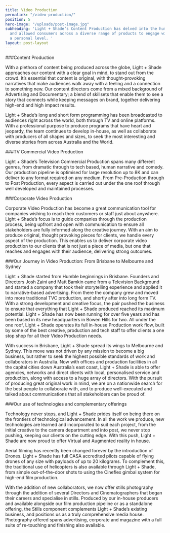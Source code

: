 ```yaml
---
title: Video Production
permalink: "/video-production/"
position: 5
hero-image: "/uploads/post-image.jpg"
subheading: 'Light + Shade’s Content Production has delved into the human experience
  and allowed consumers across a diverse range of products to engage with brands on
  a personal level. '
layout: post-layout
---
```


###Content Production

With a plethora of content being produced across the globe, Light + Shade approaches our content with a clear goal in mind, to stand out from the crowd. It’s essential that content is original, with thought-provoking narratives that make audiences walk away with a feeling and a connection to something new. Our content directors come from a mixed background of Advertising and Documentary; a blend of skillsets that enable them to see a story that connects while keeping messages on brand, together delivering high-end and high impact results.

Light + Shade’s long and short form programming has been broadcasted to audiences right across the world, both through TV and online platforms. With a professional purpose to produce programs that have heart and jeopardy, the team continues to develop in-house, as well as collaborate with producers of all shapes and sizes, to seek the most interesting and diverse stories from across Australia and the World. 

###TV Commercial Video Production

Light + Shade’s Television Commercial Production spans many different genres, from dramatic through to tech based, human narrative and comedy. Our production pipeline is optimised for large resolution up to 8K and can deliver to any format required on any medium. From Pre-Production through to Post Production, every aspect is carried out under the one roof through well developed and maintained processes. 

###Corporate Video Production

Corporate Video Production has become a great communication tool for companies wishing to reach their customers or staff just about anywhere. Light + Shade’s focus is to guide companies through the production process, being upfront and open with communication to ensure all stakeholders are fully informed along the creative journey. With an aim to produce original, thought provoking pieces for clients, we handle every aspect of the production. This enables us to deliver corporate video production to our clients that is not just a piece of media, but one that reaches and engages with their audience, delivering strong outcomes.

###Our Journey in Video Production: From Brisbane to Melbourne and Sydney

Light + Shade started from Humble beginnings in Brisbane. Founders and Directors Josh Zaini and Matt Bamkin came from a Television Background and started a company that took their storytelling experience and applied it to narrative-based advertising. From there the company grew and moved into more traditional TVC production, and shortly after into long form TV. With a strong development and creative focus, the pair pushed the business to ensure that everything that Light + Shade produced reached its maximum potential. Light + Shade has now been running for over five years and has been based in its new headquarters in Bowen Hills for two. All under the one roof, Light + Shade operates its full in-house Production work flow, built by some of the best creative, production and tech staff to offer clients a one stop shop for all their Video Production needs.

With success in Brisbane, Light + Shade spread its wings to Melbourne and Sydney. This move was not driven by any mission to become a big business, but rather to seek the highest possible standards of work and collaborators in Australia. Now with offices and production facilities in all the capital cities down Australia’s east coast, Light + Shade is able to offer agencies, networks and direct clients with local, personalised service and production, along with access to a huge array of directors. With the pursuit of producing great original work in mind, we are on a nationwide search for the best people to collaborate with, and to produce well-executed and talked about communications that all stakeholders can be proud of.

###Our use of technologies and complementary offerings

Technology never stops, and Light + Shade prides itself on being there on the frontiers of technological advancement. In all the work we produce, new technologies are learned and incorporated to suit each project, from the initial creative to the camera department and into post, we never stop pushing, keeping our clients on the cutting edge. With this push, Light + Shade are now proud to offer Virtual and Augmented reality in house. 

Aerial filming has recently been changed forever by the introduction of Drones. Light + Shade has full CASA accredited pilots capable of flying drones of any size with payloads of up to 20 kilograms. To complement this, the traditional use of helicopters is also available through Light + Shade, from simple out-of-the-door shots to using the Cineflex gimbal system for high-end film production.

With the addition of new collaborators, we now offer stills photography through the addition of several Directors and Cinematographers that began their careers and specialise in stills. Produced by our in-house producers and available alongside our film production pipeline or as a standalone offering, the Stills component complements Light + Shade’s existing business, and positions us as a truly comprehensive media house. Photography offered spans advertising, corporate and magazine with a full suite of re-touching and finishing also available.